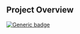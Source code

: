 ## Project Overview
[![Generic badge](https://img.shields.io/badge/Script-Version-v1.2-Green.svg)](https://shields.io/)

